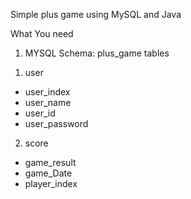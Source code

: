Simple plus game using MySQL and Java

What You need
1. MYSQL
 Schema: plus_game
 tables
 1) user
  - user_index
  - user_name
  - user_id
  - user_password
 
 2) score
  - game_result
  - game_Date
  - player_index
